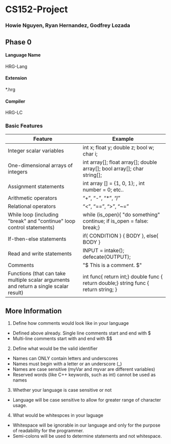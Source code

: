 # CS152-Project
### Howie Nguyen, Ryan Hernandez, Godfrey Lozada

## Phase 0

#### Language Name
 HRG-Lang

#### Extension
 *.hrg

#### Compiler
HRG-LC

### Basic Features

| Feature | Example |
|---------|---------|
| Integer scalar variables | int x; float y; double z; bool w; char i; |
| One-dimensional arrays of integers | int array[]; float array[]; double array[]; bool array[]; char string[]; |
| Assignment statements | int array [] = {1, 0, 1}; , int number = 0; etc.. |
| Arithmetic operators | “+”, “-”, “\*”, “/” |
| Relational operators |  “<”, “==”, “>”, “~=” |
| While loop (including "break" and "continue" loop control statements) | while (is_open){ "do something" continue; if is_open = false: break;} |
| If-then-else statements | if( CONDITION ) { BODY }, else{ BODY } | 
| Read and write statements | INPUT = intake(); defecate(OUTPUT); |
| Comments |"$ This is a comment. $" |
|  Functions (that can take multiple scalar arguments and return a single scalar result) | int func{ return int;} double func { return double;} string func { return string; } |

## More Information
1. Define how comments would look like in your language
* Defined above already. Single line comments start and end with $
* Multi-line comments start with and end with $$

2. Define what would be the valid identifier
* Names can ONLY contain letters and underscores
* Names must begin with a letter or an underscore (_)
* Names are case sensitive (myVar and myvar are different variables)
* Reserved words (like C++ keywords, such as int) cannot be used as names

3. Whether your language is case sensitive or not
* Language will be case sensitive to allow for greater range of character usage.

4. What would be whitespces in your laguage
* Whitespace will be ignorable in our language and only for the purpose of readability for the programmer.
* Semi-colons will be used to determine statements and not whitespace.

